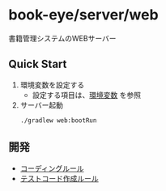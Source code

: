 # book-eye/server/web
書籍管理システムのWEBサーバー

## Quick Start
1. 環境変数を設定する
   - 設定する項目は、[環境変数](doc/env.md) を参照
2. サーバー起動
   ```shell
   ./gradlew web:bootRun
   ```

## 開発
- [コーディングルール](doc/dev/coding.md)
- [テストコード作成ルール](doc/dev/test-coding.md)
